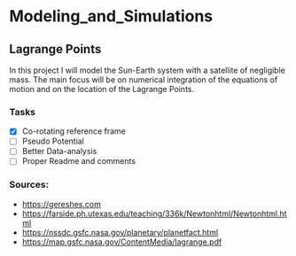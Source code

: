 # Modeling_and_Simulations

## Lagrange Points
In this project I will model the Sun-Earth system with a satellite of negligible mass. The main focus will be on numerical integration of the equations of motion and on the location of the Lagrange Points.  

### Tasks

- [x] Co-rotating reference frame
- [ ] Pseudo Potential
- [ ] Better Data-analysis
- [ ] Proper Readme and comments

### Sources: 
* https://gereshes.com
* https://farside.ph.utexas.edu/teaching/336k/Newtonhtml/Newtonhtml.html
* https://nssdc.gsfc.nasa.gov/planetary/planetfact.html 
* https://map.gsfc.nasa.gov/ContentMedia/lagrange.pdf